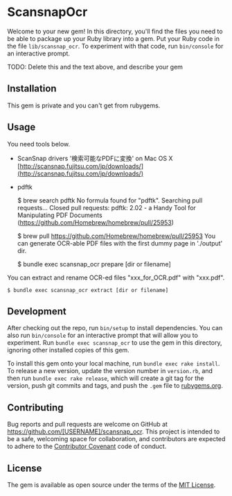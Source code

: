 # ScansnapOcr

Welcome to your new gem! In this directory, you'll find the files you need to be able to package up your Ruby library into a gem. Put your Ruby code in the file `lib/scansnap_ocr`. To experiment with that code, run `bin/console` for an interactive prompt.

TODO: Delete this and the text above, and describe your gem

## Installation

This gem is private and you can't get from rubygems.

## Usage

You need tools below.

- ScanSnap drivers '検索可能なPDFに変換' on Mac OS X
  [http://scansnap.fujitsu.com/jp/downloads/](http://scansnap.fujitsu.com/jp/downloads/)
- pdftk

    $ brew search pdftk                                                                                                                                                           No formula found for "pdftk".
    Searching pull requests...
    Closed pull requests:
    pdftk: 2.02 - a Handy Tool for Manipulating PDF Documents (https://github.com/Homebrew/homebrew/pull/25953)

    $ brew pull https://github.com/Homebrew/homebrew/pull/25953
You can generate OCR-able PDF files with the first dummy page in './output' dir.

    $ bundle exec scansnap_ocr prepare [dir or filename]

You can extract and rename OCR-ed files "xxx_for_OCR.pdf" with "xxx.pdf".

    $ bundle exec scansnap_ocr extract [dir or filename]

## Development

After checking out the repo, run `bin/setup` to install dependencies. You can also run `bin/console` for an interactive prompt that will allow you to experiment. Run `bundle exec scansnap_ocr` to use the gem in this directory, ignoring other installed copies of this gem.

To install this gem onto your local machine, run `bundle exec rake install`. To release a new version, update the version number in `version.rb`, and then run `bundle exec rake release`, which will create a git tag for the version, push git commits and tags, and push the `.gem` file to [rubygems.org](https://rubygems.org).

## Contributing

Bug reports and pull requests are welcome on GitHub at https://github.com/[USERNAME]/scansnap_ocr. This project is intended to be a safe, welcoming space for collaboration, and contributors are expected to adhere to the [Contributor Covenant](contributor-covenant.org) code of conduct.


## License

The gem is available as open source under the terms of the [MIT License](http://opensource.org/licenses/MIT).
